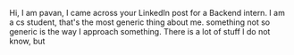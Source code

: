 Hi, 
I am pavan, I came across your LinkedIn post for a Backend intern. I am a cs student, that's the most generic thing about me. something not so generic is the way I approach something. There is a lot of stuff I do not know, but  